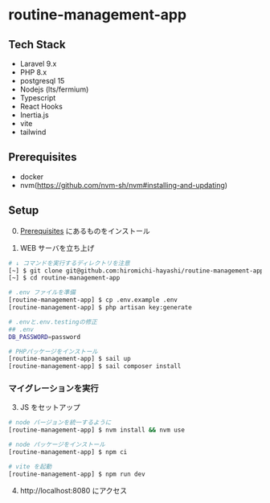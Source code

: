 # routine-management-app

## Tech Stack

-   Laravel 9.x
-   PHP 8.x
-   postgresql 15
-   Nodejs (lts/fermium)
-   Typescript
-   React Hooks
-   Inertia.js
-   vite
-   tailwind

## Prerequisites

-   docker
-   nvm(https://github.com/nvm-sh/nvm#installing-and-updating)

## Setup

0. [Prerequisites](#Prerequisites) にあるものをインストール

1. WEB サーバを立ち上げ

```bash
# ↓ コマンドを実行するディレクトリを注意
[~] $ git clone git@github.com:hiromichi-hayashi/routine-management-app.git
[~] $ cd routine-management-app

# .env ファイルを準備
[routine-management-app] $ cp .env.example .env
[routine-management-app] $ php artisan key:generate

# .envと.env.testingの修正
## .env
DB_PASSWORD=password

# PHPパッケージをインストール
[routine-management-app] $ sail up
[routine-management-app] $ sail composer install
```

### マイグレーションを実行

3. JS をセットアップ

```zsh
# node バージョンを統一するように
[routine-management-app] $ nvm install && nvm use

# node パッケージをインストール
[routine-management-app] $ npm ci

# vite を起動
[routine-management-app] $ npm run dev
```

4. http://localhost:8080 にアクセス
